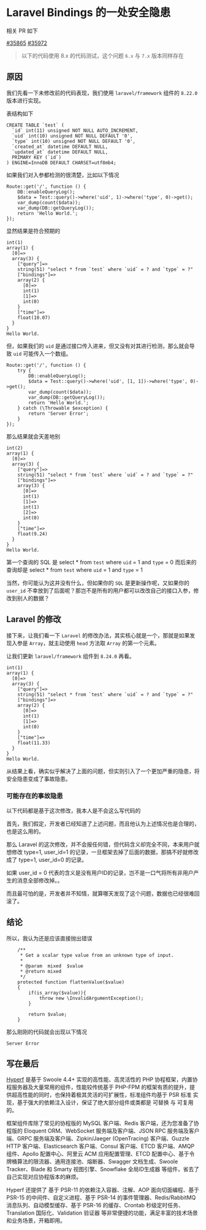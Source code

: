 # Laravel Bindings 的一处安全隐患

相关 PR 如下

[#35865](https://github.com/laravel/framework/pull/35865)
[#35972](https://github.com/laravel/framework/pull/35972)

> 以下的代码使用 8.x 的代码测试，这个问题 `6.x` 与 `7.x` 版本同样存在

## 原因

我们先看一下未修改前的代码表现，我们使用 `laravel/framework` 组件的 `8.22.0` 版本进行实现。

表结构如下

```
CREATE TABLE `test` (
  `id` int(11) unsigned NOT NULL AUTO_INCREMENT,
  `uid` int(10) unsigned NOT NULL DEFAULT '0',
  `type` int(10) unsigned NOT NULL DEFAULT '0',
  `created_at` datetime DEFAULT NULL,
  `updated_at` datetime DEFAULT NULL,
  PRIMARY KEY (`id`)
) ENGINE=InnoDB DEFAULT CHARSET=utf8mb4;
```

如果我们对入参都检测的很清楚，比如以下情况

```
Route::get('/', function () {
    DB::enableQueryLog();
    $data = Test::query()->where('uid', 1)->where('type', 0)->get();
    var_dump(count($data));
    var_dump(DB::getQueryLog());
    return 'Hello World.';
});
```

显然结果是符合预期的

```
int(1)
array(1) {
  [0]=>
  array(3) {
    ["query"]=>
    string(51) "select * from `test` where `uid` = ? and `type` = ?"
    ["bindings"]=>
    array(2) {
      [0]=>
      int(1)
      [1]=>
      int(0)
    }
    ["time"]=>
    float(10.07)
  }
}
Hello World.
```

但，如果我们的 `uid` 是通过接口传入进来，但又没有对其进行检测，那么就会导致 `uid` 可能传入一个数组。

```
Route::get('/', function () {
    try {
        DB::enableQueryLog();
        $data = Test::query()->where('uid', [1, 1])->where('type', 0)->get();
        var_dump(count($data));
        var_dump(DB::getQueryLog());
        return 'Hello World.';
    } catch (\Throwable $exception) {
        return 'Server Error';
    }
});
```

那么结果就会天差地别

```
int(2)
array(1) {
  [0]=>
  array(3) {
    ["query"]=>
    string(51) "select * from `test` where `uid` = ? and `type` = ?"
    ["bindings"]=>
    array(3) {
      [0]=>
      int(1)
      [1]=>
      int(1)
      [2]=>
      int(0)
    }
    ["time"]=>
    float(9.24)
  }
}
Hello World.
```

第一个查询的 SQL 是 select * from `test` where `uid` = 1 and `type` = 0
而后来的查询却是 select * from `test` where `uid` = 1 and `type` = 1

当然，你可能认为这并没有什么，但如果你的 `SQL` 是更新操作呢，又如果你的 `user_id` 不幸放到了后面呢？那岂不是所有的用户都可以改改自己的接口入参，修改到别人的数据？

## Laravel 的修改

接下来，让我们看一下 `Laravel` 的修改办法，其实核心就是一个，那就是如果发现入参是 `Array`，就主动使用 `head` 方法取 `Array` 的第一个元素。

让我们更新 `laravel/framework` 组件到 `8.24.0` 再看。

```
int(1)
array(1) {
  [0]=>
  array(3) {
    ["query"]=>
    string(51) "select * from `test` where `uid` = ? and `type` = ?"
    ["bindings"]=>
    array(2) {
      [0]=>
      int(1)
      [1]=>
      int(0)
    }
    ["time"]=>
    float(11.33)
  }
}
Hello World.
```

从结果上看，确实似乎解决了上面的问题，但实则引入了一个更加严重的隐患，将安全隐患变成了事故隐患。

### 可能存在的事故隐患

以下代码都是基于这次修改，我本人是不会这么写代码的

首先，我们假定，开发者已经知道了上述问题，而且他认为上述情况也是合理的，也是这么用的。

那么 Laravel 的这次修改，并不会报任何错，但代码含义却完全不同，本来用户就想修改 type=1, user_id=1 的记录，一旦框架去掉了后面的数据，那搞不好就修改成了 type=1, user_id=0 的记录。

如果 user_id = 0 代表的含义是没有用户ID的记录，岂不是一口气将所有非用户产生的消息全部修改掉。。

而且最可怕的是，开发者并不知情，就算哪天发现了这个问题，数据也已经很难回滚了。

## 结论

所以，我认为还是应该直接抛出错误

```
    /**
     * Get a scalar type value from an unknown type of input.
     *
     * @param  mixed  $value
     * @return mixed
     */
    protected function flattenValue($value)
    {
        if(is_array($value)){
            throw new \InvalidArgumentException();
        }

        return $value;
    }
```

那么刚刚的代码就会出现以下情况

```
Server Error
```

## 写在最后

[Hyperf](https://github.com/hyperf/hyperf) 是基于 Swoole 4.4+ 实现的高性能、高灵活性的 PHP 协程框架，内置协程服务器及大量常用的组件，性能较传统基于 PHP-FPM 的框架有质的提升，提供超高性能的同时，也保持着极其灵活的可扩展性，标准组件均基于 PSR 标准 实现，基于强大的依赖注入设计，保证了绝大部分组件或类都是 可替换 与 可复用 的。

框架组件库除了常见的协程版的 MySQL 客户端、Redis 客户端，还为您准备了协程版的 Eloquent ORM、WebSocket 服务端及客户端、JSON RPC 服务端及客户端、GRPC 服务端及客户端、Zipkin/Jaeger (OpenTracing) 客户端、Guzzle HTTP 客户端、Elasticsearch 客户端、Consul 客户端、ETCD 客户端、AMQP 组件、Apollo 配置中心、阿里云 ACM 应用配置管理、ETCD 配置中心、基于令牌桶算法的限流器、通用连接池、熔断器、Swagger 文档生成、Swoole Tracker、Blade 和 Smarty 视图引擎、Snowflake 全局ID生成器 等组件，省去了自己实现对应协程版本的麻烦。

Hyperf 还提供了 基于 PSR-11 的依赖注入容器、注解、AOP 面向切面编程、基于 PSR-15 的中间件、自定义进程、基于 PSR-14 的事件管理器、Redis/RabbitMQ 消息队列、自动模型缓存、基于 PSR-16 的缓存、Crontab 秒级定时任务、Translation 国际化、Validation 验证器 等非常便捷的功能，满足丰富的技术场景和业务场景，开箱即用。



